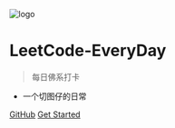 ![logo](https://docsify.js.org/_media/icon.svg)

# LeetCode-EveryDay

> 每日佛系打卡

* 一个切图仔的日常

[GitHub](https://github.com/BlackBerry009?tab=repositories)
[Get Started](#介绍)